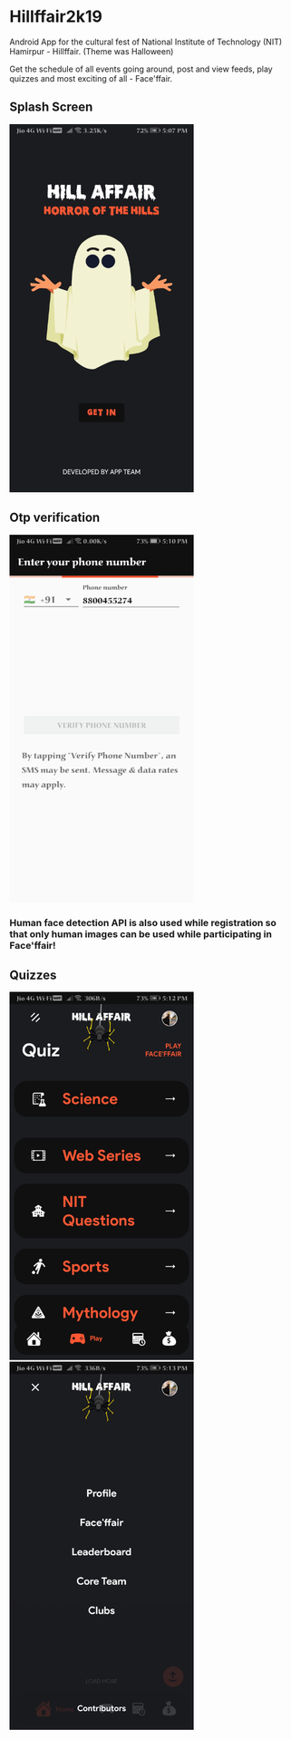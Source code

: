 # Hillffair2k19
Android App for the cultural fest of National Institute of Technology (NIT) Hamirpur - Hillffair.
(Theme was Halloween)

Get the schedule of all events going around, post and view feeds, play quizzes and most exciting of all - Face'ffair.


## Splash Screen 
<img src="https://github.com/SkroX/Hillffair2k19/blob/master/screenshots/Screenshot_20200914_170759_com.appteam.hillfair2k19.jpg" height="650">

## Otp verification
<img src="https://github.com/SkroX/Hillffair2k19/blob/master/screenshots/Screenshot_20200914_171008_com.appteam.hillfair2k19.jpg" height="650">


### Human face detection API is also used while registration so that only human images can be used while participating in Face'ffair!

## Quizzes
<img src="https://github.com/SkroX/Hillffair2k19/blob/master/screenshots/Screenshot_20200914_171247_com.appteam.hillfair2k19.jpg" height="650">

<img src="https://github.com/SkroX/Hillffair2k19/blob/master/screenshots/Screenshot_20200914_171314_com.appteam.hillfair2k19.jpg" height="650">

